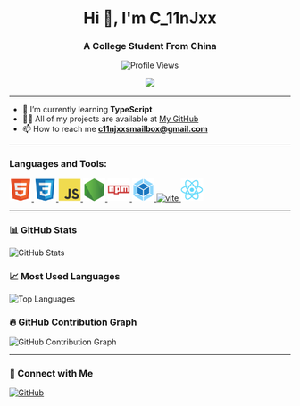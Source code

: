 <h1 align="center">Hi 👋, I'm C_11nJxx</h1>
<h3 align="center">A College Student From China</h3>

<p align="center">
  <img src="https://komarev.com/ghpvc/?username=C11NJXX&label=Profile%20Views&color=blue&style=flat" alt="Profile Views" />
</p>

<p align="center">
  <img src="https://readme-typing-svg.herokuapp.com/?lines=Welcome+to+my+GitHub!;Frontend+developer&center=true&size=20">
</p>

---

- 🌱 I’m currently learning **TypeScript**
- 👨‍💻 All of my projects are available at [My GitHub](https://github.com/C11NJXX)
- 📫 How to reach me **c11njxxsmailbox@gmail.com**

---

<h3 align="left">Languages and Tools:</h3>
<p align="left">
  <a href="https://www.w3.org/html/" target="_blank" rel="noreferrer">
    <img src="https://raw.githubusercontent.com/devicons/devicon/master/icons/html5/html5-original.svg" alt="html5" width="40" height="40"/>
  </a>
  <a href="https://www.w3schools.com/css/" target="_blank" rel="noreferrer">
    <img src="https://raw.githubusercontent.com/devicons/devicon/master/icons/css3/css3-original.svg" alt="css3" width="40" height="40"/>
  </a>
  <a href="https://developer.mozilla.org/en-US/docs/Web/JavaScript" target="_blank" rel="noreferrer">
    <img src="https://raw.githubusercontent.com/devicons/devicon/master/icons/javascript/javascript-original.svg" alt="javascript" width="40" height="40"/>
  </a>
  <a href="https://nodejs.org/" target="_blank" rel="noreferrer">
    <img src="https://raw.githubusercontent.com/devicons/devicon/master/icons/nodejs/nodejs-original.svg" alt="nodejs" width="40" height="40"/>
  </a>
   <a href="https://www.npmjs.com/" target="_blank" rel="noreferrer">
    <img src="https://raw.githubusercontent.com/devicons/devicon/master/icons/npm/npm-original-wordmark.svg" alt="npm" width="40" height="40"/>
  </a>
  <a href="https://webpack.js.org/" target="_blank" rel="noreferrer">
    <img src="https://raw.githubusercontent.com/devicons/devicon/master/icons/webpack/webpack-original.svg" alt="webpack" width="40" height="40"/>
  </a>
  <a href="https://vitejs.dev/" target="_blank" rel="noreferrer">
    <img src="https://vitejs.dev/logo.svg" alt="vite" width="40" height="40"/>
  </a>
  <a href="https://react.dev/" target="_blank" rel="noreferrer">
    <img src="https://raw.githubusercontent.com/devicons/devicon/master/icons/react/react-original.svg" alt="react" width="40" height="40"/>
  </a>
</p>

---

<h3 align="left">📊 GitHub Stats</h3>
<p align="left">
  <img src="https://github-readme-stats.vercel.app/api?username=C11NJXX&show_icons=true&theme=radical" alt="GitHub Stats" />
</p>

<h3 align="left">📈 Most Used Languages</h3>
<p align="left">
  <img src="https://github-readme-stats.vercel.app/api/top-langs/?username=C11NJXX&layout=compact&theme=radical" alt="Top Languages" />
</p>

<h3 align="left">🔥 GitHub Contribution Graph</h3>
<p align="left">
  <img src="https://github-profile-summary-cards.vercel.app/api/cards/profile-details?username=C11NJXX&theme=radical" alt="GitHub Contribution Graph" />
</p>

---

<h3 align="left">🌟 Connect with Me</h3>
<p align="left">
  <a href="https://github.com/C11NJXX" target="_blank">
    <img src="https://img.shields.io/badge/GitHub-000?style=for-the-badge&logo=github&logoColor=white" alt="GitHub">
  </a>
</p>
